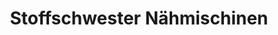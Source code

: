 ---
title: "Stoffschwester Nähmischinen"
url: /wien/stoffschwester-naehmischinen/
shop: Nähzubehör
---